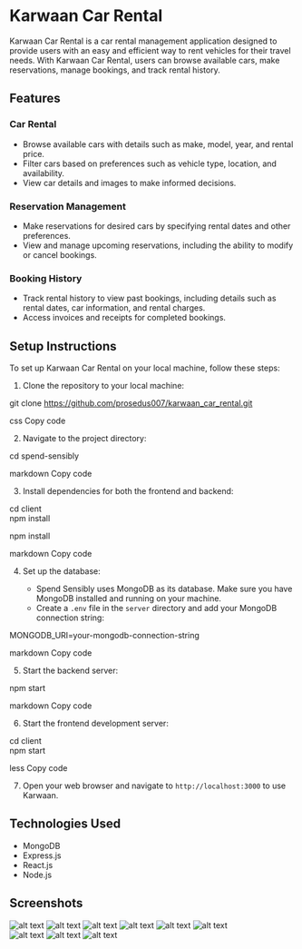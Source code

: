 # Karwaan Car Rental

Karwaan Car Rental is a car rental management application designed to provide users with an easy and efficient way to rent vehicles for their travel needs. With Karwaan Car Rental, users can browse available cars, make reservations, manage bookings, and track rental history.

## Features

### Car Rental

- Browse available cars with details such as make, model, year, and rental price.
- Filter cars based on preferences such as vehicle type, location, and availability.
- View car details and images to make informed decisions.

### Reservation Management

- Make reservations for desired cars by specifying rental dates and other preferences.
- View and manage upcoming reservations, including the ability to modify or cancel bookings.


### Booking History

- Track rental history to view past bookings, including details such as rental dates, car information, and rental charges.
- Access invoices and receipts for completed bookings.

## Setup Instructions

To set up Karwaan Car Rental on your local machine, follow these steps:

1. Clone the repository to your local machine:

git clone https://github.com/prosedus007/karwaan_car_rental.git

css
Copy code

2. Navigate to the project directory:

cd spend-sensibly

markdown
Copy code

3. Install dependencies for both the frontend and backend:

cd client </br>
npm install </br>

npm install

markdown
Copy code

4. Set up the database:

   - Spend Sensibly uses MongoDB as its database. Make sure you have MongoDB installed and running on your machine.
   - Create a `.env` file in the `server` directory and add your MongoDB connection string:

MONGODB_URI=your-mongodb-connection-string

markdown
Copy code

5. Start the backend server:


npm start

markdown
Copy code

6. Start the frontend development server:

cd client </br>
npm start

less
Copy code

7. Open your web browser and navigate to `http://localhost:3000` to use Karwaan.

## Technologies Used

- MongoDB
- Express.js
- React.js
- Node.js

## Screenshots
![alt text](Images/register.png)
![alt text](Images/login.png)
![alt text](Images/home.png) 
![alt text](Images/car.png)
![alt text](Images/date.png)
![alt text](Images/admin.png)     
![alt text](Images/payment.png) 
![alt text](Images/payment1.png)
![alt text](Images/booking.png)
